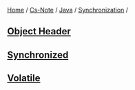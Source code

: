 [Home](https://mengxianbin.github.io) /
[Cs-Note](https://mengxianbin.github.io/cs-note) /
[Java](https://mengxianbin.github.io/cs-note/java) /
[Synchronization](https://mengxianbin.github.io/cs-note/java/synchronization) /

## [Object Header](https://mengxianbin.github.io/cs-note/content/java/synchronization/object_header)

## [Synchronized](https://mengxianbin.github.io/cs-note/content/java/synchronization/synchronized)

## [Volatile](https://mengxianbin.github.io/cs-note/content/java/synchronization/volatile)
